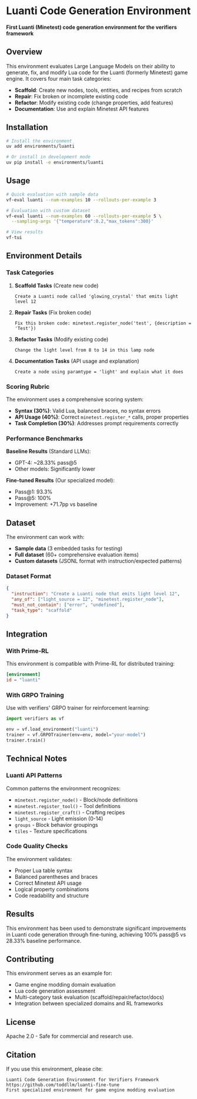 # Luanti Code Generation Environment

**First Luanti (Minetest) code generation environment for the verifiers framework**

## Overview

This environment evaluates Large Language Models on their ability to generate, fix, and modify Lua code for the Luanti (formerly Minetest) game engine. It covers four main task categories:

- **Scaffold**: Create new nodes, tools, entities, and recipes from scratch
- **Repair**: Fix broken or incomplete existing code  
- **Refactor**: Modify existing code (change properties, add features)
- **Documentation**: Use and explain Minetest API features

## Installation

```bash
# Install the environment  
uv add environments/luanti

# Or install in development mode
uv pip install -e environments/luanti
```

## Usage

```bash
# Quick evaluation with sample data
vf-eval luanti --num-examples 10 --rollouts-per-example 3

# Evaluation with custom dataset
vf-eval luanti --num-examples 60 --rollouts-per-example 5 \
  --sampling-args '{"temperature":0.2,"max_tokens":300}'

# View results
vf-tui
```

## Environment Details

### Task Categories

1. **Scaffold Tasks** (Create new code)
   ```
   Create a Luanti node called 'glowing_crystal' that emits light level 12
   ```

2. **Repair Tasks** (Fix broken code)
   ```
   Fix this broken code: minetest.register_node('test', {description = 'Test'})
   ```

3. **Refactor Tasks** (Modify existing code)
   ```  
   Change the light level from 8 to 14 in this lamp node
   ```

4. **Documentation Tasks** (API usage and explanation)
   ```
   Create a node using paramtype = 'light' and explain what it does
   ```

### Scoring Rubric

The environment uses a comprehensive scoring system:

- **Syntax (30%)**: Valid Lua, balanced braces, no syntax errors
- **API Usage (40%)**: Correct `minetest.register_*` calls, proper properties  
- **Task Completion (30%)**: Addresses prompt requirements correctly

### Performance Benchmarks

**Baseline Results** (Standard LLMs):
- GPT-4: ~28.33% pass@5
- Other models: Significantly lower

**Fine-tuned Results** (Our specialized model):
- Pass@1: 93.3%
- Pass@5: 100%  
- Improvement: +71.7pp vs baseline

## Dataset

The environment can work with:
- **Sample data** (3 embedded tasks for testing)
- **Full dataset** (60+ comprehensive evaluation items)
- **Custom datasets** (JSONL format with instruction/expected patterns)

### Dataset Format

```json
{
  "instruction": "Create a Luanti node that emits light level 12",
  "any_of": ["light_source = 12", "minetest.register_node"],
  "must_not_contain": ["error", "undefined"],
  "task_type": "scaffold"
}
```

## Integration

### With Prime-RL

This environment is compatible with Prime-RL for distributed training:

```toml
[environment] 
id = "luanti"
```

### With GRPO Training

Use with verifiers' GRPO trainer for reinforcement learning:

```python
import verifiers as vf

env = vf.load_environment("luanti")
trainer = vf.GRPOTrainer(env=env, model="your-model")
trainer.train()
```

## Technical Notes

### Luanti API Patterns

Common patterns the environment recognizes:
- `minetest.register_node()` - Block/node definitions
- `minetest.register_tool()` - Tool definitions  
- `minetest.register_craft()` - Crafting recipes
- `light_source` - Light emission (0-14)
- `groups` - Block behavior groupings
- `tiles` - Texture specifications

### Code Quality Checks

The environment validates:
- Proper Lua table syntax
- Balanced parentheses and braces
- Correct Minetest API usage
- Logical property combinations
- Code readability and structure

## Results

This environment has been used to demonstrate significant improvements in Luanti code generation through fine-tuning, achieving 100% pass@5 vs 28.33% baseline performance.

## Contributing

This environment serves as an example for:
- Game engine modding domain evaluation
- Lua code generation assessment  
- Multi-category task evaluation (scaffold/repair/refactor/docs)
- Integration between specialized domains and RL frameworks

## License

Apache 2.0 - Safe for commercial and research use.

## Citation

If you use this environment, please cite:

```
Luanti Code Generation Environment for Verifiers Framework
https://github.com/toddllm/luanti-fine-tune
First specialized environment for game engine modding evaluation
```